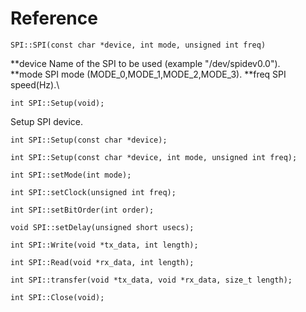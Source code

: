 # Reference
```
SPI::SPI(const char *device, int mode, unsigned int freq)
```
**device Name of the SPI to be used (example "/dev/spidev0.0").\
**mode SPI mode (MODE_0,MODE_1,MODE_2,MODE_3).
**freq SPI speed(Hz).\
```
int SPI::Setup(void);
```
Setup SPI device.
```
int SPI::Setup(const char *device);
```
```
int SPI::Setup(const char *device, int mode, unsigned int freq);
```
```
int SPI::setMode(int mode);
```
```
int SPI::setClock(unsigned int freq);
```
```
int SPI::setBitOrder(int order);
```
```
void SPI::setDelay(unsigned short usecs);
```
```
int SPI::Write(void *tx_data, int length);
```
```
int SPI::Read(void *rx_data, int length);
```
```
int SPI::transfer(void *tx_data, void *rx_data, size_t length);
```
```
int SPI::Close(void);
```